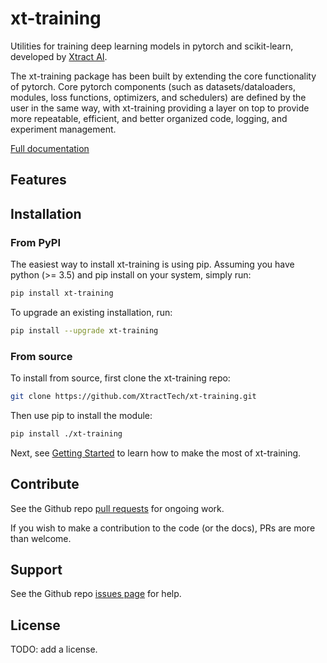 # xt-training

Utilities for training deep learning models in pytorch and scikit-learn, developed by [Xtract AI](https://xtract.ai/).

The xt-training package has been built by extending the core functionality of pytorch. Core pytorch components (such as datasets/dataloaders, modules, loss functions, optimizers, and schedulers) are defined by the user in the same way, with xt-training providing a layer on top to provide more repeatable, efficient, and better organized code, logging, and experiment management.

[Full documentation](http://xt-training.rtfd.io/)

## Features

## Installation

### From PyPI

The easiest way to install xt-training is using pip. Assuming you have python (>= 3.5) and pip install on your system, simply run:

```bash
pip install xt-training
```

To upgrade an existing installation, run:

```bash
pip install --upgrade xt-training
```

### From source

To install from source, first clone the xt-training repo:

```bash
git clone https://github.com/XtractTech/xt-training.git
```

Then use pip to install the module:

```bash
pip install ./xt-training
```

Next, see [Getting Started](getting-started.md) to learn how to make the most of xt-training.

## Contribute

See the Github repo [pull requests](https://github.com/XtractTech/xt-training/pulls) for ongoing work.

If you wish to make a contribution to the code (or the docs), PRs are more than welcome.

## Support

See the Github repo [issues page](https://github.com/XtractTech/xt-training/issues) for help.

## License

TODO: add a license.
